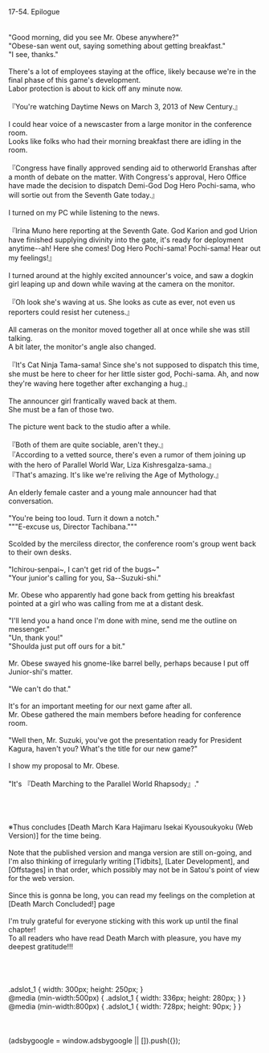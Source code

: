 <br/>
<br/>
<br/>
17-54. Epilogue<br/>
<br/>
 <br/>
"Good morning, did you see Mr. Obese anywhere?"<br/>
"Obese-san went out, saying something about getting breakfast."<br/>
"I see, thanks."<br/>
<br/>
There's a lot of employees staying at the office, likely because we're in the final phase of this game's development.<br/>
Labor protection is about to kick off any minute now.<br/>
<br/>
『You're watching Daytime News on March 3, 2013 of New Century.』<br/>
<br/>
I could hear voice of a newscaster from a large monitor in the conference room.<br/>
Looks like folks who had their morning breakfast there are idling in the room.<br/>
<br/>
『Congress have finally approved sending aid to otherworld Eranshas after a month of debate on the matter. With Congress's approval, Hero Office have made the decision to dispatch Demi-God Dog Hero Pochi-sama, who will sortie out from the Seventh Gate today.』<br/>
<br/>
I turned on my PC while listening to the news.<br/>
<br/>
『Irina Muno here reporting at the Seventh Gate. God Karion and god Urion have finished supplying divinity into the gate, it's ready for deployment anytime--ah! Here she comes! Dog Hero Pochi-sama! Pochi-sama! Hear out my feelings!』<br/>
<br/>
I turned around at the highly excited announcer's voice, and saw a dogkin girl leaping up and down while waving at the camera on the monitor.<br/>
<br/>
『Oh look she's waving at us. She looks as cute as ever, not even us reporters could resist her cuteness.』<br/>
<br/>
All cameras on the monitor moved together all at once while she was still talking.<br/>
A bit later, the monitor's angle also changed.<br/>
<br/>
『It's Cat Ninja Tama-sama! Since she's not supposed to dispatch this time, she must be here to cheer for her little sister god, Pochi-sama. Ah, and now they're waving here together after exchanging a hug.』<br/>
<br/>
The announcer girl frantically waved back at them.<br/>
She must be a fan of those two.<br/>
<br/>
The picture went back to the studio after a while.<br/>
<br/>
『Both of them are quite sociable, aren't they.』<br/>
『According to a vetted source, there's even a rumor of them joining up with the hero of Parallel World War, Liza Kishresgalza-sama.』<br/>
『That's amazing. It's like we're reliving the Age of Mythology.』<br/>
<br/>
An elderly female caster and a young male announcer had that conversation.<br/>
<br/>
"You're being too loud. Turn it down a notch."<br/>
"""E-excuse us, Director Tachibana."""<br/>
<br/>
Scolded by the merciless director, the conference room's group went back to their own desks.<br/>
<br/>
"Ichirou-senpai~, I can't get rid of the bugs~"<br/>
"Your junior's calling for you, Sa--Suzuki-shi."<br/>
<br/>
Mr. Obese who apparently had gone back from getting his breakfast pointed at a girl who was calling from me at a distant desk.<br/>
<br/>
"I'll lend you a hand once I'm done with mine, send me the outline on messenger."<br/>
"Un, thank you!"<br/>
"Shoulda just put off ours for a bit."<br/>
<br/>
Mr. Obese swayed his gnome-like barrel belly, perhaps because I put off Junior-shi's matter.<br/>
<br/>
"We can't do that."<br/>
<br/>
It's for an important meeting for our next game after all.<br/>
Mr. Obese gathered the main members before heading for conference room.<br/>
<br/>
"Well then, Mr. Suzuki, you've got the presentation ready for President Kagura, haven't you? What's the title for our new game?"<br/>
<br/>
I show my proposal to Mr. Obese.<br/>
<br/>
"It's 『Death Marching to the Parallel World Rhapsody』."<br/>
<br/>
<br/>
<br/>
<br/>
※Thus concludes [Death March Kara Hajimaru Isekai Kyousoukyoku (Web Version)] for the time being.<br/>
<br/>
Note that the published version and manga version are still on-going, and I'm also thinking of irregularly writing [Tidbits], [Later Development], and [Offstages] in that order, which possibly may not be in Satou's point of view for the web version.<br/>
<br/>
Since this is gonna be long, you can read my feelings on the completion at [Death March Concluded!] page <TLN: https://mypage.syosetu.com/mypageblog/view/userid/282802/blogkey/2518247/ ><br/>
<br/>
I'm truly grateful for everyone sticking with this work up until the final chapter!<br/>
To all readers who have read Death March with pleasure, you have my deepest gratitude!!!<br/>
<br/>
<br/>
<br/>
<br/>
.adslot_1 { width: 300px; height: 250px; }<br/>
@media (min-width:500px) { .adslot_1 { width: 336px; height: 280px; } }<br/>
@media (min-width:800px) { .adslot_1 { width: 728px; height: 90px; } }<br/>
<br/>
<br/>
<br/>
(adsbygoogle = window.adsbygoogle || []).push({});<br/>
<br/>
<br/>
<br/>
<br/>
